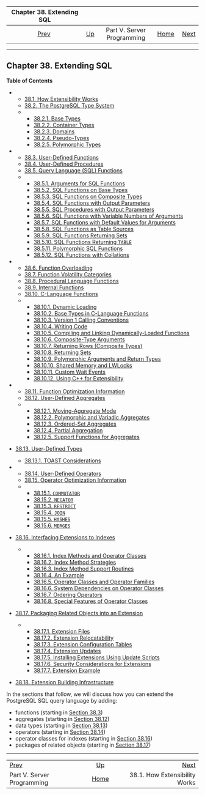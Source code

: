 <!--?xml version="1.0" encoding="UTF-8" standalone="no"?-->

|                   Chapter 38. Extending SQL                   |                                                            |                            |                                                       |                                                          |
| :-----------------------------------------------------------: | :--------------------------------------------------------- | :------------------------: | ----------------------------------------------------: | -------------------------------------------------------: |
| [Prev](server-programming.html "Part V. Server Programming")  | [Up](server-programming.html "Part V. Server Programming") | Part V. Server Programming | [Home](index.html "PostgreSQL 17devel Documentation") |  [Next](extend-how.html "38.1. How Extensibility Works") |

***

## Chapter 38. Extending SQL

**Table of Contents**

*   *   [38.1. How Extensibility Works](extend-how.html)
    *   [38.2. The PostgreSQL Type System](extend-type-system.html)

    <!---->

    *   *   [38.2.1. Base Types](extend-type-system.html#EXTEND-TYPE-SYSTEM-BASE)
        *   [38.2.2. Container Types](extend-type-system.html#EXTEND-TYPE-SYSTEM-CONTAINER)
        *   [38.2.3. Domains](extend-type-system.html#EXTEND-TYPE-SYSTEM-DOMAINS)
        *   [38.2.4. Pseudo-Types](extend-type-system.html#EXTEND-TYPE-SYSTEM-PSEUDO)
        *   [38.2.5. Polymorphic Types](extend-type-system.html#EXTEND-TYPES-POLYMORPHIC)

*   *   [38.3. User-Defined Functions](xfunc.html)
    *   [38.4. User-Defined Procedures](xproc.html)
    *   [38.5. Query Language (SQL) Functions](xfunc-sql.html)

    <!---->

    *   *   [38.5.1. Arguments for SQL Functions](xfunc-sql.html#XFUNC-SQL-FUNCTION-ARGUMENTS)
        *   [38.5.2. SQL Functions on Base Types](xfunc-sql.html#XFUNC-SQL-BASE-FUNCTIONS)
        *   [38.5.3. SQL Functions on Composite Types](xfunc-sql.html#XFUNC-SQL-COMPOSITE-FUNCTIONS)
        *   [38.5.4. SQL Functions with Output Parameters](xfunc-sql.html#XFUNC-OUTPUT-PARAMETERS)
        *   [38.5.5. SQL Procedures with Output Parameters](xfunc-sql.html#XFUNC-OUTPUT-PARAMETERS-PROC)
        *   [38.5.6. SQL Functions with Variable Numbers of Arguments](xfunc-sql.html#XFUNC-SQL-VARIADIC-FUNCTIONS)
        *   [38.5.7. SQL Functions with Default Values for Arguments](xfunc-sql.html#XFUNC-SQL-PARAMETER-DEFAULTS)
        *   [38.5.8. SQL Functions as Table Sources](xfunc-sql.html#XFUNC-SQL-TABLE-FUNCTIONS)
        *   [38.5.9. SQL Functions Returning Sets](xfunc-sql.html#XFUNC-SQL-FUNCTIONS-RETURNING-SET)
        *   [38.5.10. SQL Functions Returning `TABLE`](xfunc-sql.html#XFUNC-SQL-FUNCTIONS-RETURNING-TABLE)
        *   [38.5.11. Polymorphic SQL Functions](xfunc-sql.html#XFUNC-SQL-POLYMORPHIC-FUNCTIONS)
        *   [38.5.12. SQL Functions with Collations](xfunc-sql.html#XFUNC-SQL-COLLATIONS)

*   *   [38.6. Function Overloading](xfunc-overload.html)
    *   [38.7. Function Volatility Categories](xfunc-volatility.html)
    *   [38.8. Procedural Language Functions](xfunc-pl.html)
    *   [38.9. Internal Functions](xfunc-internal.html)
    *   [38.10. C-Language Functions](xfunc-c.html)

    <!---->

    *   *   [38.10.1. Dynamic Loading](xfunc-c.html#XFUNC-C-DYNLOAD)
        *   [38.10.2. Base Types in C-Language Functions](xfunc-c.html#XFUNC-C-BASETYPE)
        *   [38.10.3. Version 1 Calling Conventions](xfunc-c.html#XFUNC-C-V1-CALL-CONV)
        *   [38.10.4. Writing Code](xfunc-c.html#XFUNC-C-CODE)
        *   [38.10.5. Compiling and Linking Dynamically-Loaded Functions](xfunc-c.html#DFUNC)
        *   [38.10.6. Composite-Type Arguments](xfunc-c.html#XFUNC-C-COMPOSITE-TYPE-ARGS)
        *   [38.10.7. Returning Rows (Composite Types)](xfunc-c.html#XFUNC-C-RETURNING-ROWS)
        *   [38.10.8. Returning Sets](xfunc-c.html#XFUNC-C-RETURN-SET)
        *   [38.10.9. Polymorphic Arguments and Return Types](xfunc-c.html#XFUNC-C-POLYMORPHIC)
        *   [38.10.10. Shared Memory and LWLocks](xfunc-c.html#XFUNC-SHARED-ADDIN)
        *   [38.10.11. Custom Wait Events](xfunc-c.html#XFUNC-ADDIN-WAIT-EVENTS)
        *   [38.10.12. Using C++ for Extensibility](xfunc-c.html#EXTEND-CPP)

*   *   [38.11. Function Optimization Information](xfunc-optimization.html)
    *   [38.12. User-Defined Aggregates](xaggr.html)

    <!---->

    *   *   [38.12.1. Moving-Aggregate Mode](xaggr.html#XAGGR-MOVING-AGGREGATES)
        *   [38.12.2. Polymorphic and Variadic Aggregates](xaggr.html#XAGGR-POLYMORPHIC-AGGREGATES)
        *   [38.12.3. Ordered-Set Aggregates](xaggr.html#XAGGR-ORDERED-SET-AGGREGATES)
        *   [38.12.4. Partial Aggregation](xaggr.html#XAGGR-PARTIAL-AGGREGATES)
        *   [38.12.5. Support Functions for Aggregates](xaggr.html#XAGGR-SUPPORT-FUNCTIONS)

*   [38.13. User-Defined Types](xtypes.html)

    *   [38.13.1. TOAST Considerations](xtypes.html#XTYPES-TOAST)

*   *   [38.14. User-Defined Operators](xoper.html)
    *   [38.15. Operator Optimization Information](xoper-optimization.html)

    <!---->

    *   *   [38.15.1. `COMMUTATOR`](xoper-optimization.html#XOPER-COMMUTATOR)
        *   [38.15.2. `NEGATOR`](xoper-optimization.html#XOPER-NEGATOR)
        *   [38.15.3. `RESTRICT`](xoper-optimization.html#XOPER-RESTRICT)
        *   [38.15.4. `JOIN`](xoper-optimization.html#XOPER-JOIN)
        *   [38.15.5. `HASHES`](xoper-optimization.html#XOPER-HASHES)
        *   [38.15.6. `MERGES`](xoper-optimization.html#XOPER-MERGES)

*   [38.16. Interfacing Extensions to Indexes](xindex.html)

    *   *   [38.16.1. Index Methods and Operator Classes](xindex.html#XINDEX-OPCLASS)
        *   [38.16.2. Index Method Strategies](xindex.html#XINDEX-STRATEGIES)
        *   [38.16.3. Index Method Support Routines](xindex.html#XINDEX-SUPPORT)
        *   [38.16.4. An Example](xindex.html#XINDEX-EXAMPLE)
        *   [38.16.5. Operator Classes and Operator Families](xindex.html#XINDEX-OPFAMILY)
        *   [38.16.6. System Dependencies on Operator Classes](xindex.html#XINDEX-OPCLASS-DEPENDENCIES)
        *   [38.16.7. Ordering Operators](xindex.html#XINDEX-ORDERING-OPS)
        *   [38.16.8. Special Features of Operator Classes](xindex.html#XINDEX-OPCLASS-FEATURES)

*   [38.17. Packaging Related Objects into an Extension](extend-extensions.html)

    *   *   [38.17.1. Extension Files](extend-extensions.html#EXTEND-EXTENSIONS-FILES)
        *   [38.17.2. Extension Relocatability](extend-extensions.html#EXTEND-EXTENSIONS-RELOCATION)
        *   [38.17.3. Extension Configuration Tables](extend-extensions.html#EXTEND-EXTENSIONS-CONFIG-TABLES)
        *   [38.17.4. Extension Updates](extend-extensions.html#EXTEND-EXTENSIONS-UPDATES)
        *   [38.17.5. Installing Extensions Using Update Scripts](extend-extensions.html#EXTEND-EXTENSIONS-UPDATE-SCRIPTS)
        *   [38.17.6. Security Considerations for Extensions](extend-extensions.html#EXTEND-EXTENSIONS-SECURITY)
        *   [38.17.7. Extension Example](extend-extensions.html#EXTEND-EXTENSIONS-EXAMPLE)

*   [38.18. Extension Building Infrastructure](extend-pgxs.html)

[]()

In the sections that follow, we will discuss how you can extend the PostgreSQL SQL query language by adding:

*   functions (starting in [Section 38.3](xfunc.html "38.3. User-Defined Functions"))
*   aggregates (starting in [Section 38.12](xaggr.html "38.12. User-Defined Aggregates"))
*   data types (starting in [Section 38.13](xtypes.html "38.13. User-Defined Types"))
*   operators (starting in [Section 38.14](xoper.html "38.14. User-Defined Operators"))
*   operator classes for indexes (starting in [Section 38.16](xindex.html "38.16. Interfacing Extensions to Indexes"))
*   packages of related objects (starting in [Section 38.17](extend-extensions.html "38.17. Packaging Related Objects into an Extension"))

***

|                                                               |                                                            |                                                          |
| :------------------------------------------------------------ | :--------------------------------------------------------: | -------------------------------------------------------: |
| [Prev](server-programming.html "Part V. Server Programming")  | [Up](server-programming.html "Part V. Server Programming") |  [Next](extend-how.html "38.1. How Extensibility Works") |
| Part V. Server Programming                                    |    [Home](index.html "PostgreSQL 17devel Documentation")   |                            38.1. How Extensibility Works |
